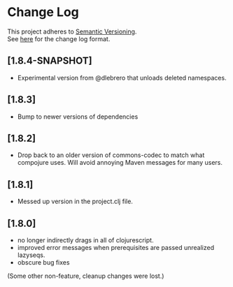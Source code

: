 # Change Log
This project adheres to [Semantic Versioning](http://semver.org/).       
See [here](http://keepachangelog.com/) for the change log format.

## [1.8.4-SNAPSHOT]

- Experimental version from @dlebrero that unloads deleted namespaces. 

## [1.8.3] 
- Bump to newer versions of dependencies

## [1.8.2]
- Drop back to an older version of commons-codec to match what compojure uses.
  Will avoid annoying Maven messages for many users.

## [1.8.1]
- Messed up version in the project.clj file.

## [1.8.0]
- no longer indirectly drags in all of clojurescript.
- improved error messages when prerequisites are passed unrealized lazyseqs.
- obscure bug fixes

(Some other non-feature, cleanup changes were lost.)
